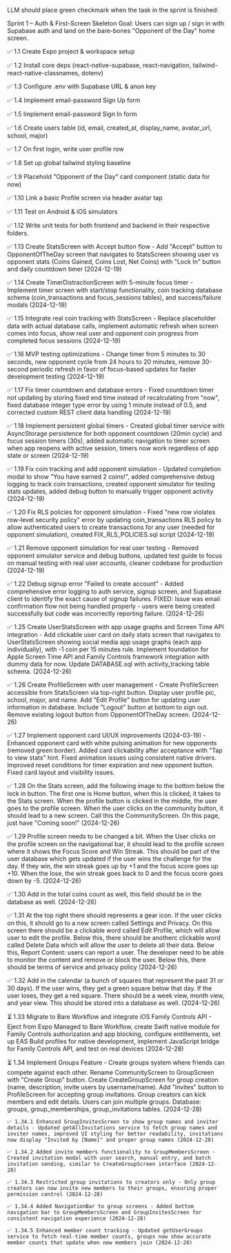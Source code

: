 LLM should place green checkmark when the task in the sprint is finished:


Sprint 1 – Auth & First-Screen Skeleton
Goal: Users can sign up / sign in with Supabase auth and land on the bare-bones "Opponent of the Day" home screen.


✅ 1.1 Create Expo project & workspace setup


✅ 1.2 Install core deps (react-native-supabase, react-navigation, tailwind-react-native-classnames, dotenv)


✅ 1.3 Configure .env with Supabase URL & anon key


✅ 1.4 Implement email-password Sign Up form


✅ 1.5 Implement email-password Sign In form


✅ 1.6 Create users table (id, email, created_at, display_name, avatar_url, school, major)


✅ 1.7 On first login, write user profile row


✅ 1.8 Set up global tailwind styling baseline


✅ 1.9 Placehold "Opponent of the Day" card component (static data for now)


✅ 1.10 Link a basic Profile screen via header avatar tap


✅ 1.11 Test on Android & iOS simulators


✅ 1.12 Write unit tests for both frontend and backend in their respective folders.


✅ 1.13 Create StatsScreen with Accept button flow - Add "Accept" button to OpponentOfTheDay screen that navigates to StatsScreen showing user vs opponent stats (Coins Gained, Coins Lost, Net Coins) with "Lock In" button and daily countdown timer (2024-12-19)

✅ 1.14 Create TimerDistractionScreen with 5-minute focus timer - Implement timer screen with start/stop functionality, coin tracking database schema (coin_transactions and focus_sessions tables), and success/failure modals (2024-12-19)

✅ 1.15 Integrate real coin tracking with StatsScreen - Replace placeholder data with actual database calls, implement automatic refresh when screen comes into focus, show real user and opponent coin progress from completed focus sessions (2024-12-19)

✅ 1.16 MVP testing optimizations - Change timer from 5 minutes to 30 seconds, new opponent cycle from 24 hours to 20 minutes, remove 30-second periodic refresh in favor of focus-based updates for faster development testing (2024-12-19)

✅ 1.17 Fix timer countdown and database errors - Fixed countdown timer not updating by storing fixed end time instead of recalculating from "now", fixed database integer type error by using 1 minute instead of 0.5, and corrected custom REST client data handling (2024-12-19)

✅ 1.18 Implement persistent global timers - Created global timer service with AsyncStorage persistence for both opponent countdown (20min cycle) and focus session timers (30s), added automatic navigation to timer screen when app reopens with active session, timers now work regardless of app state or screen (2024-12-19)

✅ 1.19 Fix coin tracking and add opponent simulation - Updated completion modal to show "You have earned 2 coins!", added comprehensive debug logging to track coin transactions, created opponent simulator for testing stats updates, added debug button to manually trigger opponent activity (2024-12-19)

✅ 1.20 Fix RLS policies for opponent simulation - Fixed "new row violates row-level security policy" error by updating coin_transactions RLS policy to allow authenticated users to create transactions for any user (needed for opponent simulation), created FIX_RLS_POLICIES.sql script (2024-12-19)

✅ 1.21 Remove opponent simulation for real user testing - Removed opponent simulator service and debug buttons, updated test guide to focus on manual testing with real user accounts, cleaner codebase for production (2024-12-19)

✅ 1.22 Debug signup error "Failed to create account" - Added comprehensive error logging to auth service, signup screen, and Supabase client to identify the exact cause of signup failures. FIXED: Issue was email confirmation flow not being handled properly - users were being created successfully but code was incorrectly reporting failure. (2024-12-26)

✅ 1.25 Create UserStatsScreen with app usage graphs and Screen Time API integration - Add clickable user card on daily stats screen that navigates to UserStatsScreen showing social media app usage graphs (each app individually), with -1 coin per 15 minutes rule. Implement foundation for Apple Screen Time API and Family Controls framework integration with dummy data for now. Update DATABASE.sql with activity_tracking table schema. (2024-12-26)

✅ 1.26 Create ProfileScreen with user management - Create ProfileScreen accessible from StatsScreen via top-right button. Display user profile pic, school, major, and name. Add "Edit Profile" button for updating user information in database. Include "Logout" button at bottom to sign out. Remove existing logout button from OpponentOfTheDay screen. (2024-12-26)

✅ 1.27 Implement opponent card UI/UX improvements (2024-03-19) - Enhanced opponent card with white pulsing animation for new opponents (removed green border). Added card clickability after acceptance with "Tap to view stats" hint. Fixed animation issues using consistent native drivers. Improved reset conditions for timer expiration and new opponent button. Fixed card layout and visibility issues.

✅ 1.28 On the Stats screen, add the following image to the bottom below the lock in button. The first one is Home button, when this is clicked, it takes to the Stats screen. When the profile button is clicked in the middle, the user goes to the profile screen. When the user clicks on the community button, it should lead to a new screen. Call this the CommunityScreen. On this page, just have "Coming soon!" (2024-12-26)

✅ 1.29 Profile screen needs to be changed a bit. When the User clicks on the profile screen on the navigational bar, it should lead to the profile screen where it shows the Focus Score and Win Streak. This should be part of the user database which gets updated if the user wins the challenge for the day. If they win, the win streak goes up by +1 and the focus score goes up +10. When the lose, the win streak goes back to 0 and the focus score goes down by -5. (2024-12-26)

✅ 1.30 Add in the total coins count as well, this field should be in the database as well. (2024-12-26)

✅ 1.31 At the top right there should represents a gear icon. If the user clicks on this, it should go to a new screen called Settings and Privacy. On this screen there should be a clickable word called Edit Profile, which will allow user to edit the profile. Below this, there should be anotherc clickable word called Delete Data which will allow the user to delete all their data. 
Below this, Report Content: users can report a user. The developer need to be able to monitor the content and remove or block the user. 
Below this, there should be terms of service and privacy policy (2024-12-26)

✅ 1.32 Add in the calendar (a bunch of squares that represent the past 31 or 30 days). If the user wins, they get a green square below that day. If the user loses, they get a red square. There should be a week view, month view, and year view. This should be stored into a database as well. (2024-12-26) 

⏳ 1.33 Migrate to Bare Workflow and integrate iOS Family Controls API - Eject from Expo Managed to Bare Workflow, create Swift native module for Family Controls authorization and app blocking, configure entitlements, set up EAS Build profiles for native development, implement JavaScript bridge for Family Controls API, and test on real devices (2024-12-28)

⏳ 1.34 Implement Groups Feature - Create groups system where friends can compete against each other. Rename CommunityScreen to GroupScreen with "Create Group" button. Create CreateGroupScreen for group creation (name, description, invite users by username/name). Add "Invites" button to ProfileScreen for accepting group invitations. Group creators can kick members and edit details. Users can join multiple groups. Database: groups, group_memberships, group_invitations tables. (2024-12-28)
    
    ✅ 1.34.1 Enhanced GroupInvitesScreen to show group names and inviter details - Updated getAllInvitations service to fetch group names and inviter names, improved UI styling for better readability, invitations now display "Invited by [Name]" and proper group names (2024-12-28)
    
    ✅ 1.34.2 Added invite members functionality to GroupMembersScreen - Created invitation modal with user search, manual entry, and batch invitation sending, similar to CreateGroupScreen interface (2024-12-28)
    
    ✅ 1.34.3 Restricted group invitations to creators only - Only group creators can now invite new members to their groups, ensuring proper permission control (2024-12-28)
    
    ✅ 1.34.4 Added NavigationBar to group screens - Added bottom navigation bar to GroupMembersScreen and GroupInvitesScreen for consistent navigation experience (2024-12-28)
    
    ✅ 1.34.5 Enhanced member count tracking - Updated getUserGroups service to fetch real-time member counts, groups now show accurate member counts that update when new members join (2024-12-28)

